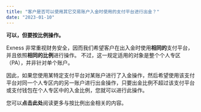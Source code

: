 ```yaml
---
title: "客户是否可以使用其它交易账户入金时使用的支付平台进行出金？"
date: "2023-01-10"
---
```


**可以，但要按比例操作。**

Exness 非常重视财务安全，因而我们希望客户在出入金时使用**相同的**支付平台，并且依照**相同的比例**进行操作。 不过，这一规定适用的对象是整个个人专区（PA），并非针对单个账户。

因此，如果您使用某特定支付平台对某账户进行了入金操作，然后希望使用该支付平台对同一个人专区内的另一账户进行出金操作，只要出金比例不超过该支付平台或支付钱包在个人专区中的入金比例，您就可以进行此操作。

您可以**点击此处**阅读更多与按比例出金相关的内容。
